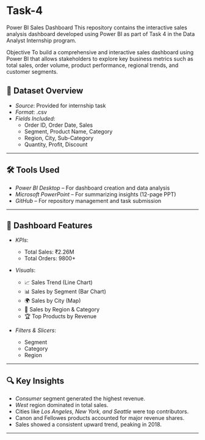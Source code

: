 # Task-4
Power BI Sales Dashboard 
This repository contains the interactive sales analysis dashboard developed using Power BI as part of Task 4 in the Data Analyst Internship program.

 Objective
To build a comprehensive and interactive sales dashboard using Power BI that allows stakeholders to explore key business metrics such as total sales, order volume, product performance, regional trends, and customer segments.
## 📁 Dataset Overview

- *Source*: Provided for internship task
- *Format*: .csv
- *Fields Included*:
  - Order ID, Order Date, Sales
  - Segment, Product Name, Category
  - Region, City, Sub-Category
  - Quantity, Profit, Discount

---

## 🛠 Tools Used

- *Power BI Desktop* – For dashboard creation and data analysis
- *Microsoft PowerPoint* – For summarizing insights (12-page PPT)
- *GitHub* – For repository management and task submission

---

## 📌 Dashboard Features

- *KPIs*:
  - Total Sales: ₹2.26M
  - Total Orders: 9800+

- *Visuals*:
  - 📈 Sales Trend (Line Chart)
  - 📊 Sales by Segment (Bar Chart)
  - 🌍 Sales by City (Map)
  - 🧾 Sales by Region & Category
  - 🏆 Top Products by Revenue

- *Filters & Slicers*:
  - Segment
  - Category
  - Region

---

## 🔍 Key Insights

- *Consumer* segment generated the highest revenue.
- *West* region dominated in total sales.
- Cities like *Los Angeles, New York, and Seattle* were top contributors.
- Canon and Fellowes products accounted for major revenue shares.
- Sales showed a consistent upward trend, peaking in 2018.

---

